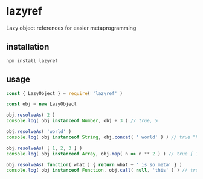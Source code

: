 # lazyref

Lazy object references for easier metaprogramming

## installation
```npm install lazyref```

## usage
```javascript
const { LazyObject } = require( 'lazyref' )

const obj = new LazyObject

obj.resolveAs( 2 )
console.log( obj instanceof Number, obj + 3 ) // true, 5

obj.resolveAs( 'world' )
console.log( obj instanceof String, obj.concat( ' world' ) ) // true "hello world"

obj.resolveAs( [ 1, 2, 3 ] )
console.log( obj instanceof Array, obj.map( n => n ** 2 ) ) // true [ 1, 4, 9 ]

obj.resolveAs( function( what ) { return what + ' is so meta' } )
console.log( obj instanceof Function, obj.call( null, 'this' ) ) // true "this is so meta"
```